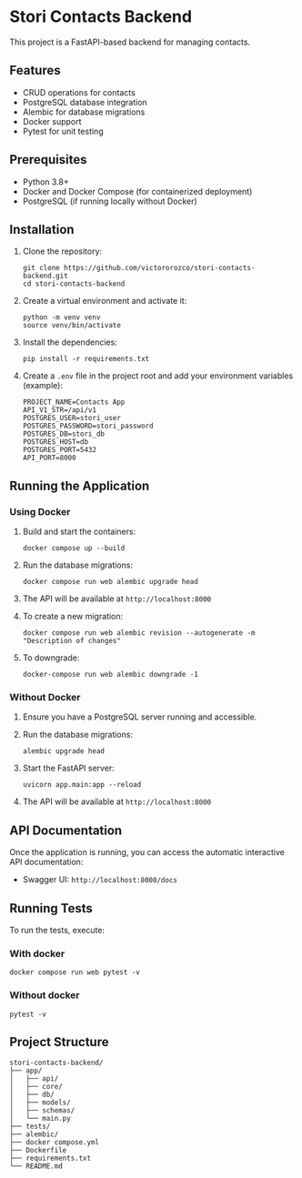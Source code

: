 # Stori Contacts Backend

This project is a FastAPI-based backend for managing contacts.

## Features

- CRUD operations for contacts
- PostgreSQL database integration
- Alembic for database migrations
- Docker support 
- Pytest for unit testing

## Prerequisites

- Python 3.8+
- Docker and Docker Compose (for containerized deployment)
- PostgreSQL (if running locally without Docker)

## Installation

1. Clone the repository:
   ```
   git clone https://github.com/victororozco/stori-contacts-backend.git
   cd stori-contacts-backend
   ```

2. Create a virtual environment and activate it:
   ```
   python -m venv venv
   source venv/bin/activate
   ```

3. Install the dependencies:
   ```
   pip install -r requirements.txt
   ```

4. Create a `.env` file in the project root and add your environment variables (example):
    ```
    PROJECT_NAME=Contacts App
    API_V1_STR=/api/v1
    POSTGRES_USER=stori_user
    POSTGRES_PASSWORD=stori_password
    POSTGRES_DB=stori_db
    POSTGRES_HOST=db
    POSTGRES_PORT=5432
    API_PORT=8000
    ```

## Running the Application

### Using Docker

1. Build and start the containers:
   ```
   docker compose up --build
   ```

2. Run the database migrations:
   ```
   docker compose run web alembic upgrade head
   ```

3. The API will be available at `http://localhost:8000`

4. To create a new migration:
    ```docker
    docker compose run web alembic revision --autogenerate -m "Description of changes"
    ```

5. To downgrade:
    ```
    docker-compose run web alembic downgrade -1
    ```

### Without Docker

1. Ensure you have a PostgreSQL server running and accessible.

2. Run the database migrations:
   ```
   alembic upgrade head
   ```

3. Start the FastAPI server:
   ```
   uvicorn app.main:app --reload
   ```

4. The API will be available at `http://localhost:8000`

## API Documentation

Once the application is running, you can access the automatic interactive API documentation:

- Swagger UI: `http://localhost:8000/docs`

## Running Tests

To run the tests, execute:

### With docker
```
docker compose run web pytest -v
```

### Without docker
```
pytest -v
```

## Project Structure

```
stori-contacts-backend/
├── app/
│   ├── api/
│   ├── core/
│   ├── db/
│   ├── models/
│   ├── schemas/
│   └── main.py
├── tests/
├── alembic/
├── docker compose.yml
├── Dockerfile
├── requirements.txt
└── README.md
```
